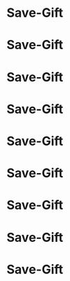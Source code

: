 # Save-Gift
# Save-Gift
# Save-Gift
# Save-Gift
# Save-Gift
# Save-Gift
# Save-Gift
# Save-Gift
# Save-Gift
